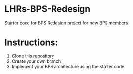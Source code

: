 # LHRs-BPS-Redesign
Starter code for BPS Redesign project for new BPS members

# Instructions:
1. Clone this repository
2. Create your own branch
3. Implement your BPS architecture using the starter code
